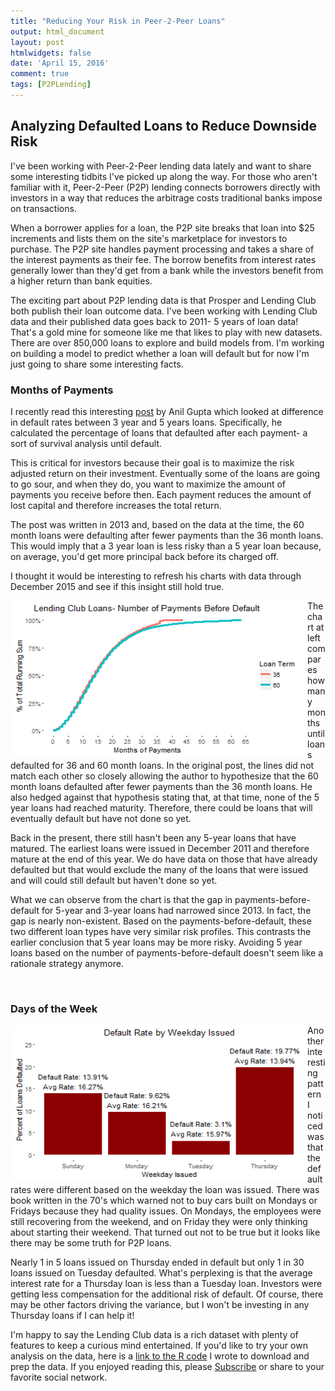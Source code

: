 ```yaml
---
title: "Reducing Your Risk in Peer-2-Peer Loans"
output: html_document
layout: post
htmlwidgets: false
date: 'April 15, 2016'
comment: true
tags: [P2PLending]
---
```


## Analyzing Defaulted Loans to Reduce Downside Risk

I've been working with Peer-2-Peer lending data lately and want to share some interesting tidbits I've picked up along the way. For those who aren't familiar with it, Peer-2-Peer (P2P) lending connects borrowers directly with investors in a way that reduces the arbitrage costs traditional banks impose on transactions.

When a borrower applies for a loan, the P2P site breaks that loan into $25 increments and lists them on the site's marketplace for investors to purchase. The P2P site handles payment processing and takes a share of the interest payments as their fee.  The borrow benefits from interest rates generally lower than they'd get from a bank while the investors benefit from a higher return than bank equities. 

The exciting part about P2P lending data is that Prosper and Lending Club both publish their loan outcome data.  I've been working with Lending Club data and their published data goes back to 2011- 5 years of loan data!  That's a gold mine for someone like me that likes to play with new datasets.  There are over 850,000 loans to explore and build models from.  I'm working on building a model to predict whether a loan will default but for now I'm just going to share some interesting facts.




### Months of Payments  

I recently read this interesting  [post](http://andirog.blogspot.com/2013/02/lending-club-loans-months-of-payment.html) by Anil Gupta which looked at difference in default rates between 3 year and 5 years loans. Specifically, he calculated the percentage of loans that defaulted after each payment- a sort of survival analysis until default. 

This is critical for investors because their goal is to maximize the risk adjusted return on their investment. Eventually some of the loans are going to go sour, and when they do, you want to maximize the amount of payments you receive before then. Each payment reduces the amount of lost capital and therefore increases the total return.


The post was written in 2013 and, based on the data at the time, the 60 month loans were defaulting after fewer payments than the 36 month loans. This would imply that a 3 year loan is less risky than a 5 year loan because, on average, you'd get more principal back before its charged off.

I thought it would be interesting to refresh his charts with data through December 2015 and see if this insight still hold true. 








<div style="float:left;">
<img src="/images/p2plend1-1.png" title="plot of chunk p2plend1" alt="plot of chunk p2plend1" width= '475' height= '250' />

</div>

The chart at left compares how many months until loans defaulted for 36 and 60 month loans. In the original post, the lines did not match each other so closely allowing the author to hypothesize that the 60 month loans defaulted after fewer payments than the 36 month loans.  He also hedged against that hypothesis stating that, at that time, none of the 5 year loans had reached maturity.  Therefore, there could be loans that will eventually default but have not done so yet. 

Back in the present, there still hasn't been any 5-year loans that have matured. The earliest loans were issued in December 2011 and therefore mature at the end of this year.  We do have data on those that have already defaulted but that would exclude the many of the loans that were issued and will could still default but haven't done so yet.  

What we can observe from the chart is that the gap in payments-before-default for 5-year and 3-year loans had narrowed since 2013. In fact, the gap is nearly non-existent.  Based on the payments-before-default, these two different loan types have very similar risk profiles. This contrasts the earlier conclusion that 5 year loans may be more risky.  Avoiding 5 year loans based on the number of payments-before-default doesn't seem like a rationale strategy anymore.

<br style="clear: both"/>

### Days of the Week  
<div style="float:left;">
<img src="/images/p2plend2-1.png" title="plot of chunk p2plend2" alt="plot of chunk p2plend2" width= '475' height= '250' />
</div>
Another interesting pattern I noticed was that the default rates were different based on the weekday the loan was issued. There was book written in the 70's which warned not to buy cars built on Mondays or Fridays because they had quality issues. On Mondays, the employees were still recovering from the weekend, and on Friday they were only thinking about starting their weekend. That turned out not to be true but it looks like there may be some truth for P2P loans. 

Nearly 1 in 5 loans issued on Thursday ended in default but only 1 in 30 loans issued on Tuesday defaulted. What's perplexing is that the average interest rate for a Thursday loan is less than a Tuesday loan. Investors were getting less compensation for the additional risk of default. Of course, there may be other factors driving the variance, but I won't be investing in any Thursday loans if I can help it!

I'm happy to say the Lending Club data is a rich dataset with plenty of features to keep a curious mind entertained.  If you'd like to try your own analysis on the data, here is a [link to the R code](http://ryankuhn.net/scripts/P2PLending.html) I wrote to download and prep the data. If you enjoyed reading this, please [Subscribe](http://ryankuhn.net/blog/atom.xml) or share to your favorite social network.
